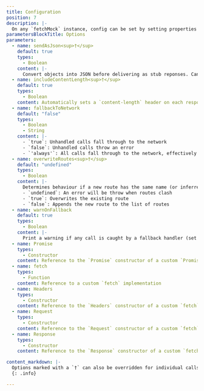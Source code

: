 ```yaml
---
title: Configuration
position: 7
description: |-
  On any `fetchMock` instance, config can be set by setting properties on `fetchMock.config`.
parametersBlockTitle: Options
parameters:
  - name: sendAsJson<sup>†</sup>
    default: true
    types:
      - Boolean
    content: |-
      Convert objects into JSON before delivering as stub reponses. Can be useful to set to `false` globally if e.g. dealing with a lot of array buffers. If `true`, will also add `content-type: application/json` header.
  - name: includeContentLength<sup>†</sup>
    default: true
    types:
      - Boolean
    content: Automatically sets a `content-length` header on each response.
  - name: fallbackToNetwork
    default: "false"
    types:
      - Boolean
      - String
    content: |-
      - `true`: Unhandled calls fall through to the network
      - `false`: Unhandled calls throw an error
      - `'always'`: All calls fall through to the network, effectively disabling fetch-mock.
  - name: overwriteRoutes<sup>†</sup>
    default: "undefined"
    types:
      - Boolean
    content: |-
      Determines behaviour if a new route has the same name (or inferred name) as an existing one
      - `undefined`: An error will be throw when routes clash
      - `true`: Overwrites the existing route
      - `false`: Appends the new route to the list of routes
  - name: warnOnFallback
    default: true
    types:
      - Boolean
    content: |-
      Print a warning if any call is caught by a fallback handler (set using the `fallbackToNetwork` option or `catch()`)
  - name: Promise
    types:
      - Constructor
    content: Reference to the `Promise` constructor of a custom `Promise` implementation
  - name: fetch
    types:
      - Function
    content: Reference to a custom `fetch` implementation
  - name: Headers
    types:
      - Constructor
    content: Reference to the `Headers` constructor of a custom `fetch` implementation
  - name: Request
    types:
      - Constructor
    content: Reference to the `Request` constructor of a custom `fetch` implementation
  - name: Response
    types:
      - Constructor
    content: Reference to the `Response` constructor of a custom `fetch` implementation

content_markdown: |-
  Options marked with a `†` can also be overridden for individual calls to `.mock(matcher, response, options)` by setting as properties on the `options` parameter
  {: .info}

---
```

